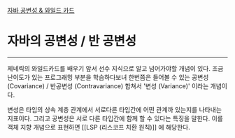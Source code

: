 [자바 공변성 & 와일드 카드](https://inpa.tistory.com/entry/JAVA-%E2%98%95-%EC%A0%9C%EB%84%A4%EB%A6%AD-%EC%99%80%EC%9D%BC%EB%93%9C-%EC%B9%B4%EB%93%9C-extends-super-T-%EC%99%84%EB%B2%BD-%EC%9D%B4%ED%95%B4)

# 자바의 공변성 / 반 공변성

---
제네릭의 와일드카드를 배우기 앞서 선수 지식으로 알고 넘어가야할 개념이 있다. 
조금 난이도가 있는 프로그래밍 부분을 학습하다보녀 한번쯤은 들어볼 수 있는 공변성(Covariance) / 반공변성 (Contravariance) 합쳐서 '변성 (Variance)' 이라는 개념이다. 

변성은 타입의 상속 계층 관계에서 서로다른 타입간에 어떤 관계까 있는지를 나타내는 지표이다. 그리고 공변성은 서로 다른 타입간에 함께 할 수 있다는 특징을 말한다. 이를 객체 지향 개념으로 표현하면 [[LSP (리스코프 치환 원칙)]] 에 해당한다. 



